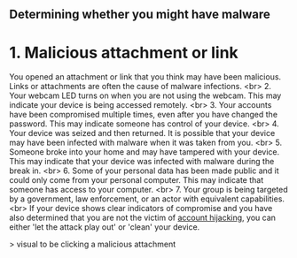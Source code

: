 
## Determining whether you might have malware

# 1. Malicious attachment or link
You opened an attachment or link that you think may have been malicious. Links or attachments are often the cause of malware infections.
&lt;br&gt;
2. Your webcam LED turns on when you are not using the webcam. This may indicate your device is being accessed remotely.
&lt;br&gt;
3. Your accounts have been compromised multiple times, even after you have changed the password. This may indicate someone has control of your device.
&lt;br&gt;
4. Your device was seized and then returned. It is possible that your device may have been infected with malware when it was taken from you.
&lt;br&gt;
5. Someone broke into your home and may have tampered with your device. This may indicate that your device was infected with malware during the break in.
&lt;br&gt;
6. Some of your personal data has been made public and it could only come from your personal computer. This may indicate that someone has access to your computer.
&lt;br&gt;
7. Your group is being targeted by a government, law enforcement, or an actor with equivalent capabilities.
&lt;br&gt;
If your device shows clear indicators of compromise and you have also determined that you are not the victim of [account hijacking](en/topics/practice-1-emergencies/2-account-hijacked/1-1-intro.md), you can either &#39;let the attack play out&#39; or &#39;clean&#39; your device.

&gt; visual to be clicking a malicious attachment
